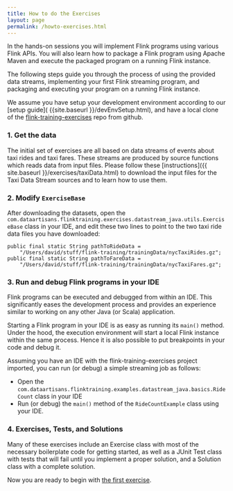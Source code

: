 ```yaml
---
title: How to do the Exercises
layout: page
permalink: /howto-exercises.html
---
```


In the hands-on sessions you will implement Flink programs using various Flink APIs. You will also learn how to package a Flink program using Apache Maven and execute the packaged program on a running Flink instance.

The following steps guide you through the process of using the provided data streams, implementing your first Flink streaming program, and packaging and executing your program on a running Flink instance.

We assume you have setup your development environment according to our [setup guide]( {{site.baseurl }}/devEnvSetup.html), and have a local clone of the [flink-training-exercises](https://github.com/dataArtisans/flink-training-exercises.git) repo from github.

### 1. Get the data

The initial set of exercises are all based on data streams of events about taxi rides and taxi fares. These streams are produced by source functions which reads data from input files. Please follow these [instructions]({{ site.baseurl }}/exercises/taxiData.html) to download the input files for the Taxi Data Stream sources and to learn how to use them.

### 2. Modify `ExerciseBase`

After downloading the datasets, open the `com.dataartisans.flinktraining.exercises.datastream_java.utils.ExerciseBase` class in your IDE, and edit these two lines to point to the two taxi ride data files you have downloaded:

    public final static String pathToRideData =   
        "/Users/david/stuff/flink-training/trainingData/nycTaxiRides.gz";
    public final static String pathToFareData =
        "/Users/david/stuff/flink-training/trainingData/nycTaxiFares.gz";

### 3. Run and debug Flink programs in your IDE

Flink programs can be executed and debugged from within an IDE. This significantly eases the development process and provides an experience similar to working on any other Java (or Scala) application.

Starting a Flink program in your IDE is as easy as running its `main()` method. Under the hood, the execution environment will start a local Flink instance within the same process. Hence it is also possible to put breakpoints in your code and debug it.

Assuming you have an IDE with the flink-training-exercises project imported, you can run (or debug) a simple streaming job as follows:

- Open the `com.dataartisans.flinktraining.examples.datastream_java.basics.RideCount` class in your IDE
- Run (or debug) the `main()` method of the `RideCountExample` class using your IDE.

### 4. Exercises, Tests, and Solutions

Many of these exercises include an Exercise class with most of the necessary boilerplate code for getting started, as well as a JUnit Test class with tests that will fail until you implement a proper solution, and a Solution class with a complete solution.

Now you are ready to begin with [the first exercise]({{site.baseurl}}/exercises/rideCleansing.html).
